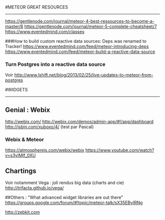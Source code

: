 
#METEOR GREAT RESOURCES
***********************
https://gentlenode.com/journal/meteor-4-best-ressources-to-become-a-master/6
https://gentlenode.com/journal/meteor-5-complete-cheatsheet/7
https://www.eventedmind.com/classes

###How to build custom reactive data sources:
Deps was renamed to Tracker!
https://www.eventedmind.com/feed/meteor-introducing-deps
https://www.eventedmind.com/feed/meteor-build-a-reactive-data-source

### Turn Postgres into a reactive data source
Voir http://www.lshift.net/blog/2013/02/25/live-updates-to-meteor-from-postgres

#WIDGETS
********

## Genial : Webix
http://webix.com/
http://webix.com/demos/admin-app/#!/app/dashboard
http://jsbin.com/xuboxo/4/ (test par Pascal)

### Webix & Meteor
https://atmospherejs.com/webix/webix
https://www.youtube.com/watch?v=s3ylMIf_0XU

## Chartings
Voir notamment Vega : joli rendus big data (charts and cie)
http://trifacta.github.io/vega/

##Others :
"What advanced widget libraries are out there"
https://groups.google.com/forum/#!topic/meteor-talk/sX35EByIRNg

http://zebkit.com
